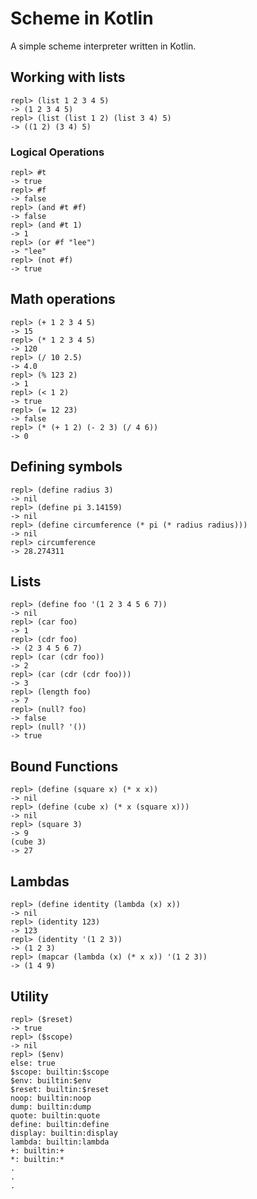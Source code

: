# Scheme in Kotlin

A simple scheme interpreter written in Kotlin.

## Working with lists

```agsl
repl> (list 1 2 3 4 5)
-> (1 2 3 4 5)
repl> (list (list 1 2) (list 3 4) 5)
-> ((1 2) (3 4) 5)
```

### Logical Operations

```agsl
repl> #t
-> true
repl> #f
-> false
repl> (and #t #f)
-> false
repl> (and #t 1)
-> 1
repl> (or #f "lee")
-> "lee"
repl> (not #f)
-> true
```

## Math operations

```agsl
repl> (+ 1 2 3 4 5)
-> 15
repl> (* 1 2 3 4 5)
-> 120
repl> (/ 10 2.5)
-> 4.0
repl> (% 123 2)
-> 1
repl> (< 1 2)
-> true
repl> (= 12 23)
-> false
repl> (* (+ 1 2) (- 2 3) (/ 4 6))
-> 0
```

## Defining symbols

```agsl
repl> (define radius 3)
-> nil
repl> (define pi 3.14159)
-> nil
repl> (define circumference (* pi (* radius radius)))
-> nil
repl> circumference
-> 28.274311
```

## Lists

```agsl
repl> (define foo '(1 2 3 4 5 6 7))
-> nil
repl> (car foo)
-> 1
repl> (cdr foo)
-> (2 3 4 5 6 7)
repl> (car (cdr foo))
-> 2
repl> (car (cdr (cdr foo)))
-> 3
repl> (length foo)
-> 7
repl> (null? foo)
-> false
repl> (null? '())
-> true
```
## Bound Functions

```agsl
repl> (define (square x) (* x x))
-> nil
repl> (define (cube x) (* x (square x)))
-> nil
repl> (square 3)
-> 9
(cube 3)
-> 27
```

## Lambdas

```agsl
repl> (define identity (lambda (x) x))
-> nil
repl> (identity 123)
-> 123
repl> (identity '(1 2 3))
-> (1 2 3)
repl> (mapcar (lambda (x) (* x x)) '(1 2 3))
-> (1 4 9)
```

## Utility

```agsl
repl> ($reset)
-> true
repl> ($scope)
-> nil
repl> ($env)
else: true
$scope: builtin:$scope
$env: builtin:$env
$reset: builtin:$reset
noop: builtin:noop
dump: builtin:dump
quote: builtin:quote
define: builtin:define
display: builtin:display
lambda: builtin:lambda
+: builtin:+
*: builtin:*
.
.
.
```
